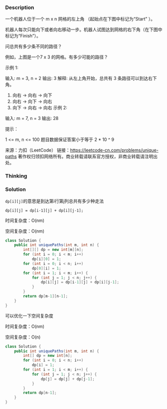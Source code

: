 ### Description

一个机器人位于一个 m x n 网格的左上角 （起始点在下图中标记为“Start” ）。

机器人每次只能向下或者向右移动一步。机器人试图达到网格的右下角（在下图中标记为“Finish”）。

问总共有多少条不同的路径？



例如，上图是一个7 x 3 的网格。有多少可能的路径？

 

示例 1:

输入: m = 3, n = 2
输出: 3
解释:
从左上角开始，总共有 3 条路径可以到达右下角。
1. 向右 -> 向右 -> 向下
2. 向右 -> 向下 -> 向右
3. 向下 -> 向右 -> 向右
  示例 2:

输入: m = 7, n = 3
输出: 28


提示：

1 <= m, n <= 100
题目数据保证答案小于等于 2 * 10 ^ 9

来源：力扣（LeetCode）
链接：https://leetcode-cn.com/problems/unique-paths
著作权归领扣网络所有。商业转载请联系官方授权，非商业转载请注明出处。

### Thinking



### Solution

`dp[i][j]`的意思是到达第i行第j列总共有多少种走法

`dp[i][j] = dp[i-1][j] + dp[i][j-1];`

时间复杂度：O(nm)

空间复杂度：O(nm)

```java
class Solution {
    public int uniquePaths(int m, int n) {
        int[][] dp = new int[m][n];
        for (int i = 0; i < m; i++) 
            dp[i][0] = 1;
        for (int i = 0; i < n; i++)
            dp[0][i] = 1;
        for (int i = 1; i < m; i++) {
            for (int j = 1; j < n; j++) {
                dp[i][j] = dp[i-1][j] + dp[i][j-1];
            }
        }
        return dp[m-1][n-1];
    }
}
```

可以优化一下空间复杂度

时间复杂度：O(nm)

空间复杂度：O(n)

```java
class Solution {
    public int uniquePaths(int m, int n) {
        int[] dp = new int[n];
        for (int i = 0; i < n; i++) 
            dp[i] = 1;
        for (int i = 1; i < m; i++) {
            for (int j = 1; j < n; j++) {
                dp[j] = dp[j] + dp[j-1];
            }
        }
        return dp[n-1];
    }
}
```

